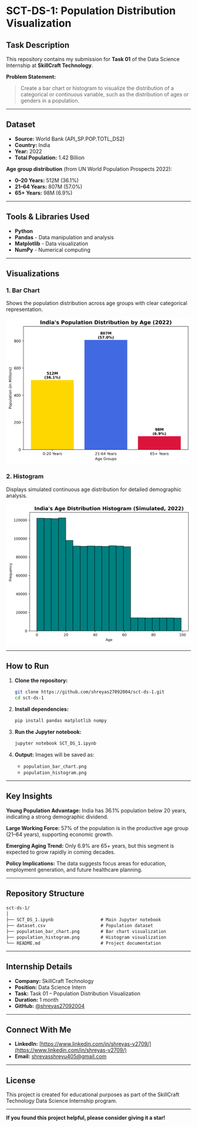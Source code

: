 # SCT-DS-1: Population Distribution Visualization

## Task Description
This repository contains my submission for **Task 01** of the Data Science Internship at **SkillCraft Technology**.

**Problem Statement:**
> Create a bar chart or histogram to visualize the distribution of a categorical or continuous variable, such as the distribution of ages or genders in a population.

---

## Dataset
- **Source:** World Bank (API_SP.POP.TOTL_DS2)  
- **Country:** India  
- **Year:** 2022  
- **Total Population:** 1.42 Billion  

**Age group distribution** (from UN World Population Prospects 2022):
- **0–20 Years:** 512M (36.1%)  
- **21–64 Years:** 807M (57.0%)  
- **65+ Years:** 98M (6.9%)  

---

## Tools & Libraries Used
- **Python**
- **Pandas** - Data manipulation and analysis  
- **Matplotlib** - Data visualization  
- **NumPy** - Numerical computing  

---

## Visualizations

### 1. Bar Chart
Shows the population distribution across age groups with clear categorical representation.

![Bar Chart](population_bar_chart.png)

### 2. Histogram
Displays simulated continuous age distribution for detailed demographic analysis.

![Histogram](population_histogram.png)

---

## How to Run

1. **Clone the repository:**
   ```bash
   git clone https://github.com/shreyas27092004/sct-ds-1.git
   cd sct-ds-1
   ```

2. **Install dependencies:**
   ```bash
   pip install pandas matplotlib numpy
   ```

3. **Run the Jupyter notebook:**
   ```bash
   jupyter notebook SCT_DS_1.ipynb
   ```

4. **Output:** Images will be saved as:
   - `population_bar_chart.png`
   - `population_histogram.png`

---

## Key Insights

**Young Population Advantage:** India has 36.1% population below 20 years, indicating a strong demographic dividend.

**Large Working Force:** 57% of the population is in the productive age group (21–64 years), supporting economic growth.

**Emerging Aging Trend:** Only 6.9% are 65+ years, but this segment is expected to grow rapidly in coming decades.

**Policy Implications:** The data suggests focus areas for education, employment generation, and future healthcare planning.

---

## Repository Structure
```
sct-ds-1/
│
├── SCT_DS_1.ipynb                  # Main Jupyter notebook
├── dataset.csv                     # Population dataset
├── population_bar_chart.png        # Bar chart visualization
├── population_histogram.png        # Histogram visualization
└── README.md                       # Project documentation
```

---

## Internship Details
- **Company:** SkillCraft Technology  
- **Position:** Data Science Intern  
- **Task:** Task 01 – Population Distribution Visualization  
- **Duration:** 1 month  
- **GitHub:** [@shreyas27092004](https://github.com/shreyas27092004)  

---

## Connect With Me
- **LinkedIn:** [https://www.linkedin.com/in/shreyas-v2709/](https://www.linkedin.com/in/shreyas-v2709/)  
- **Email:** shreyasshreyu405@gmail.com  

---

## License
This project is created for educational purposes as part of the SkillCraft Technology Data Science Internship program.

---

**If you found this project helpful, please consider giving it a star!**
